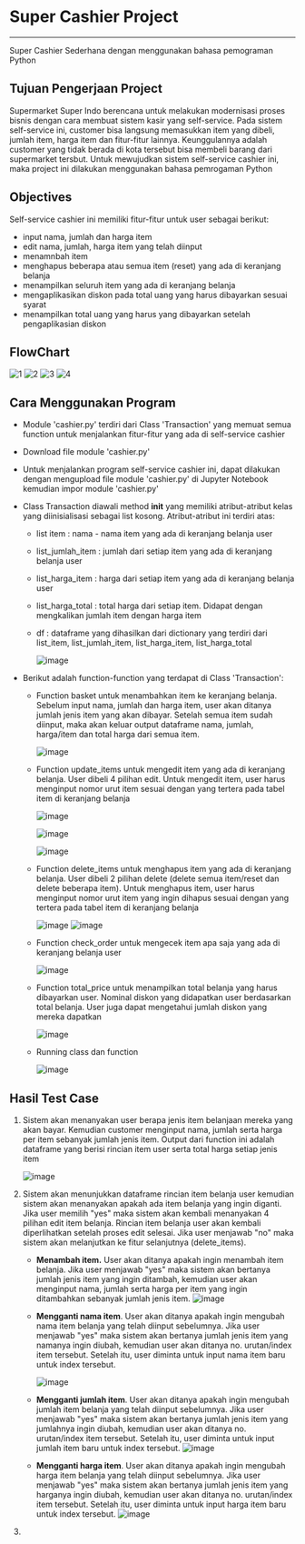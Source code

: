 # Super Cashier Project
------
Super Cashier Sederhana dengan menggunakan bahasa pemograman Python

## Tujuan Pengerjaan Project
Supermarket Super Indo berencana untuk melakukan modernisasi proses bisnis dengan cara membuat sistem kasir yang self-service. Pada sistem self-service ini, customer bisa langsung memasukkan item yang dibeli, jumlah item, harga item dan fitur-fitur lainnya. Keunggulannya adalah customer yang tidak berada di kota tersebut bisa membeli barang dari supermarket tersbut. Untuk mewujudkan sistem self-service cashier ini, maka project ini dilakukan menggunakan bahasa pemrogaman Python

## Objectives
Self-service cashier ini memiliki fitur-fitur untuk user sebagai berikut:
- input nama, jumlah dan harga item 
- edit nama, jumlah, harga item yang telah diinput
- menamnbah item 
- menghapus beberapa atau semua item (reset) yang ada di keranjang belanja
- menampilkan seluruh item yang ada di keranjang belanja
- mengaplikasikan diskon pada total uang yang harus dibayarkan sesuai syarat
- menampilkan total uang yang harus yang dibayarkan setelah pengaplikasian diskon

## FlowChart
![1](https://user-images.githubusercontent.com/121001516/218312092-e8f4c23a-6a8b-477f-a81e-c49b70621a0d.png)
![2](https://user-images.githubusercontent.com/121001516/218312105-7ba8bc6a-863b-482c-badc-48d6a39e138c.png)
![3](https://user-images.githubusercontent.com/121001516/218312114-f31cac4b-a1dd-4932-b726-7567b227d852.png)
![4](https://user-images.githubusercontent.com/121001516/218312123-190d1a88-0103-4f1b-a3ce-8b417cb9d3ac.png)

## Cara Menggunakan Program
- Module 'cashier.py' terdiri dari Class 'Transaction' yang memuat semua function untuk menjalankan fitur-fitur yang ada di self-service cashier
- Download file module 'cashier.py'
- Untuk menjalankan program self-service cashier ini, dapat dilakukan dengan mengupload file module 'cashier.py' di Jupyter Notebook kemudian impor module 'cashier.py'
- Class Transaction diawali method __init__ yang memiliki atribut-atribut kelas yang diinisialisasi sebagai list kosong. Atribut-atribut ini terdiri atas:
  - list item : nama - nama item yang ada di keranjang belanja user
  - list_jumlah_item : jumlah dari setiap item yang ada di keranjang belanja user
  - list_harga_item : harga dari setiap item yang ada di keranjang belanja user
  - list_harga_total : total harga dari setiap item. Didapat dengan mengkalikan jumlah item dengan harga item
  - df : dataframe yang dihasilkan dari dictionary yang terdiri dari list_item, list_jumlah_item, list_harga_item, list_harga_total 
 
    ![image](https://user-images.githubusercontent.com/121001516/218315193-4cb7a07c-1f80-480c-bd91-f21d4954395a.png)

- Berikut adalah function-function yang terdapat di Class 'Transaction':
  - Function basket untuk menambahkan item ke keranjang belanja. Sebelum input nama, jumlah dan harga item, user akan ditanya jumlah jenis item yang akan dibayar. Setelah semua item sudah diinput, maka akan keluar output dataframe nama, jumlah, harga/item dan total harga dari semua item.
  
    ![image](https://user-images.githubusercontent.com/121001516/218343215-c992b456-65ac-42f6-9a92-7bdeac4149a6.png)
    
  - Function update_items untuk mengedit item yang ada di keranjang belanja. User dibeli 4 pilihan edit. Untuk mengedit item, user harus menginput nomor urut item sesuai dengan yang tertera pada tabel item di keranjang belanja

    ![image](https://user-images.githubusercontent.com/121001516/218343254-ef3dc291-5fcc-4d43-9a4f-e61a05846937.png)
    
    ![image](https://user-images.githubusercontent.com/121001516/218343338-a0d011d0-2e2d-49df-b263-9b19fa642bf0.png)
    
    ![image](https://user-images.githubusercontent.com/121001516/218343368-fd8a63ee-feb2-4005-b002-9ae34080b092.png)

  - Function delete_items untuk menghapus item yang ada di keranjang belanja. User dibeli 2 pilihan delete (delete semua item/reset dan delete beberapa item). Untuk menghapus item, user harus menginput nomor urut item yang ingin dihapus sesuai dengan yang tertera pada tabel item di keranjang belanja
    
    ![image](https://user-images.githubusercontent.com/121001516/218343407-5980a705-ec5a-48d2-8995-ba09495dae53.png)
    ![image](https://user-images.githubusercontent.com/121001516/218343441-53658485-1670-494c-9963-8284d2ab59d8.png)

  - Function check_order untuk mengecek item apa saja yang ada di keranjang belanja user
    
    ![image](https://user-images.githubusercontent.com/121001516/218343473-b4f7b087-6c12-4f66-be7b-ad852ccc2540.png)

  - Function total_price untuk menampilkan total belanja yang harus dibayarkan user. Nominal diskon yang didapatkan user berdasarkan total belanja. User juga dapat mengetahui jumlah diskon yang mereka dapatkan
    
    ![image](https://user-images.githubusercontent.com/121001516/218343486-6c628d92-9f57-443b-ab77-326236c8a34a.png)
    
   - Running class dan function
   
     ![image](https://user-images.githubusercontent.com/121001516/218343505-b5cd7d7c-237a-4b53-825f-5c5d3be23fc2.png)

## Hasil Test Case
1. Sistem akan menanyakan user berapa jenis item belanjaan mereka yang akan bayar. Kemudian customer menginput nama, jumlah serta harga per item sebanyak jumlah jenis item. Output dari function ini adalah dataframe yang berisi rincian item user serta total harga setiap jenis item

   ![image](https://user-images.githubusercontent.com/121001516/218479671-c234dd0d-d16e-4432-9e2e-76b6794a4e2b.png)


2. Sistem akan menunjukkan dataframe rincian item belanja user kemudian sistem akan menanyakan apakah ada item belanja yang ingin diganti. Jika user memilih "yes" maka sistem akan kembali menanyakan 4 pilihan edit item belanja. Rincian item belanja user akan kembali diperlihatkan setelah proses edit selesai. Jika user menjawab "no" maka sistem akan melanjutkan ke fitur selanjutnya (delete_items). 
	 
	 - **Menambah item.** User akan ditanya apakah ingin menambah item belanja. Jika user menjawab "yes" maka sistem akan bertanya jumlah jenis item yang ingin ditambah, kemudian user akan menginput nama, jumlah serta harga per item yang ingin ditambahkan sebanyak jumlah jenis item.
	 ![image](https://user-images.githubusercontent.com/121001516/218480873-3eafabe9-02f2-4dd1-a56b-37e3a2a427db.png)
	 - **Mengganti nama item**. User akan ditanya apakah ingin mengubah nama item belanja yang telah diinput sebelumnya. Jika user menjawab "yes" maka sistem akan bertanya jumlah jenis item yang namanya ingin diubah, kemudian user akan ditanya no. urutan/index item tersebut. Setelah itu, user diminta untuk input nama item baru untuk index tersebut. 
	 
	   ![image](https://user-images.githubusercontent.com/121001516/218487350-9d122c5f-1697-49a0-8268-d647b92db793.png)
	 - **Mengganti jumlah item**. User akan ditanya apakah ingin mengubah jumlah item belanja yang telah diinput sebelumnya. Jika user menjawab "yes" maka sistem akan bertanya jumlah jenis item yang jumlahnya ingin diubah, kemudian user akan ditanya no. urutan/index item tersebut. Setelah itu, user diminta untuk input jumlah item baru untuk index tersebut.
	   ![image](https://user-images.githubusercontent.com/121001516/218568242-3db340c8-98f0-4f20-97be-20e67674289a.png)
 
	 - **Mengganti harga item**. User akan ditanya apakah ingin mengubah harga item belanja yang telah diinput sebelumnya. Jika user menjawab "yes" maka sistem akan bertanya jumlah jenis item yang harganya ingin diubah, kemudian user akan ditanya no. urutan/index item tersebut. Setelah itu, user diminta untuk input harga item baru untuk index tersebut.
	   ![image](https://user-images.githubusercontent.com/121001516/218569685-22b6905e-6326-4a3e-90f8-01d3afe14e65.png)

      

   
4. 
